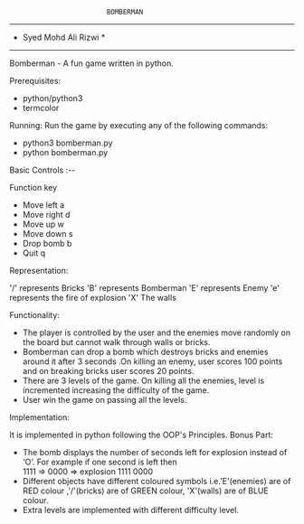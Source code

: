 							BOMBERMAN
***********************
* Syed Mohd Ali Rizwi *
***********************


Bomberman - A fun game written in python.

Prerequisites:
* python/python3
* termcolor

Running:
Run the game by executing any of the following commands:
*	python3 bomberman.py
*	python bomberman.py

Basic Controls :--

  Function     key

* Move left 	a 
* Move right	d 
* Move up   	w 
* Move down 	s 
* Drop bomb 	b
* Quit		q 

Representation:

'/' represents Bricks
'B' represents Bomberman 
'E' represents Enemy
'e' represents the fire of explosion
'X' The walls

Functionality:

* The player is controlled by the user and the enemies move randomly on the board but cannot walk through walls or bricks.
* Bomberman can drop a bomb which destroys bricks and enemies around it after 3 seconds .On killing an enemy, user scores 100 points and on breaking bricks user scores 20 points.
* There are 3 levels of the game. On killing all the enemies, level is incremented increasing the difficulty of the game.
* User win the game on passing all the levels.

Implementation:

It is implemented in python following the OOP's Principles.
Bonus Part:
* The bomb displays the number of seconds left for explosion instead of ‘O’. For example if one second is left then  
  1111   =>    0000  => explosion 
  1111         0000 
* Different objects have different coloured symbols i.e.'E'(enemies) are of RED colour ,'/'(bricks) are of GREEN colour, 'X'(walls) are of BLUE colour.
* Extra levels are implemented with different difficulty level.





